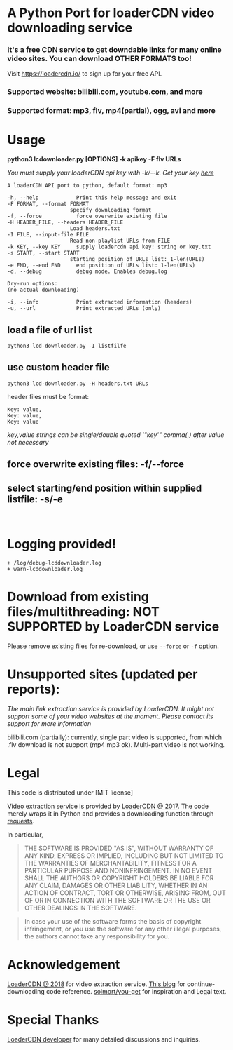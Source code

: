 # A Python Port for loaderCDN video downloading service

### It's a free CDN service to get downdable links for many online video sites. You can download OTHER FORMATS too!
Visit https://loadercdn.io/ to sign up for your free API.

### Supported website: bilibili.com, youtube.com, and more
### Supported format: mp3, flv, mp4(partial), ogg, avi and more

# Usage

**python3 lcdownloader.py [OPTIONS] -k apikey -F flv URLs**

*You must supply your loaderCDN api key with -k/--k. Get your key [here](https://loadercdn.io/)*

```
A loaderCDN API port to python, default format: mp3

-h, --help            Print this help message and exit
-F FORMAT, --format FORMAT
                    specify downloading format
-f, --force           force overwrite existing file
-H HEADER_FILE, --headers HEADER_FILE
                    Load headers.txt
-I FILE, --input-file FILE
                    Read non-playlist URLs from FILE
-k KEY, --key KEY     supply loadercdn api key: string or key.txt
-s START, --start START
                    starting position of URLs list: 1-len(URLs)
-e END, --end END     end position of URLs list: 1-len(URLs)
-d, --debug           debug mode. Enables debug.log

Dry-run options:
(no actual downloading)

-i, --info            Print extracted information (headers)
-u, --url             Print extracted URLs (only)
```

## load a file of url list
`python3 lcd-downloader.py -I listfilfe`

## use custom header file
`python3 lcd-downloader.py -H headers.txt URLs`

header files must be format:
```
Key: value,
Key: value,
Key: value
```
*key,value strings can be single/double quoted \'\"key\'\"*
*comma(,) after value not necessary*

## force overwrite existing files: -f/--force

## select starting/end position within supplied listfile: -s/-e

&nbsp;

# Logging provided!

    + /log/debug-lcddownloader.log
    + warn-lcddownloader.log

# Download from existing files/multithreading: NOT SUPPORTED by LoaderCDN service
Please remove existing files for re-download, or use `--force` or `-f` option.

# Unsupported sites (updated per reports):
*The main link extraction service is provided by LoaderCDN. It might not support some of your video websites at the moment. Please contact its support for more information*

bilibili.com (partially): currently, single part video is supported, from which .flv download is not support (mp4 mp3 ok). Multi-part video is not working.

# Legal
This code is distributed under [MIT license]

Video extraction service is provided by [LoaderCDN @ 2017](https://loadercdn.io/). The code merely wraps it in Python and provides a downloading function through [requests](http://docs.python-requests.org/en/master/).

In particular,
> THE SOFTWARE IS PROVIDED "AS IS", WITHOUT WARRANTY OF ANY KIND, EXPRESS OR IMPLIED, INCLUDING BUT NOT LIMITED TO THE WARRANTIES OF MERCHANTABILITY, FITNESS FOR A PARTICULAR PURPOSE AND NONINFRINGEMENT. IN NO EVENT SHALL THE AUTHORS OR COPYRIGHT HOLDERS BE LIABLE FOR ANY CLAIM, DAMAGES OR OTHER LIABILITY, WHETHER IN AN ACTION OF CONTRACT, TORT OR OTHERWISE, ARISING FROM, OUT OF OR IN CONNECTION WITH THE SOFTWARE OR THE USE OR OTHER DEALINGS IN THE SOFTWARE.

> In case your use of the software forms the basis of copyright infringement, or you use the software for any other illegal purposes, the authors cannot take any responsibility for you.

# Acknowledgement
[LoaderCDN @ 2018](https://loadercdn.docs.apiary.io) for video extraction service.
[This blog](https://www.leavesongs.com/PYTHON/resume-download-from-break-point-tool-by-python.html) for continue-downloading code reference.
[soimort/you-get](https://github.com/soimort/you-get) for inspiration and Legal text.

# Special Thanks
[LoaderCDN developer](contact@loadercdn.io) for many detailed discussions and inquiries.
